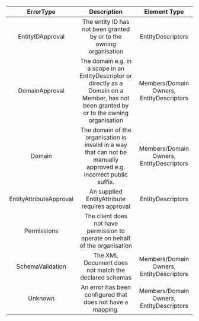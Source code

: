 | ErrorType  | Description  | Element Type |
|:-:|:-:| :-:|
| EntityIDApproval  | The entity ID has not been granted by or to the owning organisation  | EntityDescriptors
| DomainApproval  |   The domain e.g. in a scope in an EntityDescriptor or directly as a Domain on a Member, has not been granted by or to the owning organisation | Members/Domain Owners, EntityDescriptors
| Domain  |  The domain of the organisation is invalid in a way that can not be manually approved e.g. incorrect public suffix. |Members/Domain Owners, EntityDescriptors
|EntityAttributeApproval| An supplied EntityAttribute requires approval| EntityDescriptors
|Permissions|The client does not have permission to operate on behalf of the organisation |
|SchemaValidation|The XML Document does not match the declared schemas |Members/Domain Owners, EntityDescriptors
|Unknown | An error has been configured that does not have a mapping. |Members/Domain Owners, EntityDescriptors
